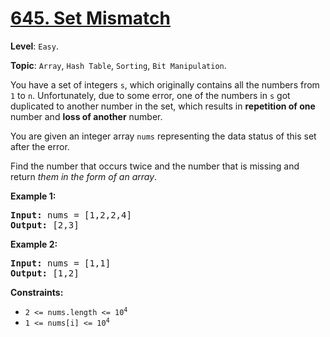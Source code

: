 # [645. Set Mismatch](https://leetcode.com/problems/set-mismatch/description/)

**Level**: `Easy`.

**Topic**: `Array`, `Hash Table`, `Sorting`, `Bit Manipulation`.

You have a set of integers <code>s</code>, which originally contains all the numbers from <code>1</code> to <code>n</code>. Unfortunately, due to some error, one of the numbers in <code>s</code> got duplicated to another number in the set, which results in <strong>repetition of one</strong> number and <strong>loss of another</strong> number.

You are given an integer array <code>nums</code> representing the data status of this set after the error.

Find the number that occurs twice and the number that is missing and return <em>them in the form of an array</em>.

<strong class="example">Example 1:</strong>
<pre><strong>Input:</strong> nums = [1,2,2,4]
<strong>Output:</strong> [2,3]
</pre><strong class="example">Example 2:</strong>
<pre><strong>Input:</strong> nums = [1,1]
<strong>Output:</strong> [1,2]
</pre>

<strong>Constraints:</strong>

<ul>
 <li><code>2 &lt;= nums.length &lt;= 10<sup>4</sup></code></li>
 <li><code>1 &lt;= nums[i] &lt;= 10<sup>4</sup></code></li>
</ul>
